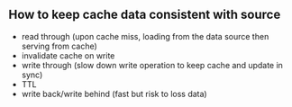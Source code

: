 ## How to keep cache data consistent with source

- read through (upon cache miss, loading from the data source then serving from cache)
- invalidate cache on write
- write through (slow down write operation to keep cache and update in sync)
- TTL
- write back/write behind (fast but risk to loss data)